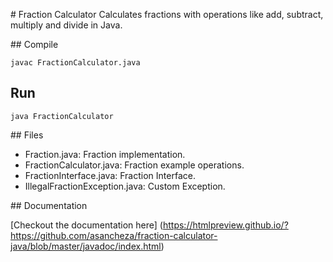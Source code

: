 # Fraction Calculator
Calculates fractions with operations like add, subtract, multiply and divide in Java.

## Compile
```
javac FractionCalculator.java
```

## Run
```
java FractionCalculator
```

## Files
- Fraction.java: Fraction implementation.
- FractionCalculator.java: Fraction example operations.
- FractionInterface.java: Fraction Interface.
- IllegalFractionException.java: Custom Exception.

## Documentation

[Checkout the documentation here] (https://htmlpreview.github.io/?https://github.com/asancheza/fraction-calculator-java/blob/master/javadoc/index.html)
